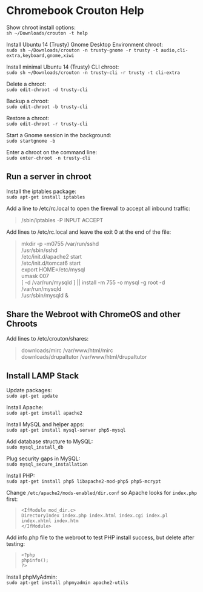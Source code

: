 Chromebook Crouton Help
=======================
Show chroot install options:	
`sh ~/Downloads/crouton -t help`

Install Ubuntu 14 (Trusty) Gnome Desktop Environment chroot:	
`sudo sh ~/Downloads/crouton -n trusty-gnome -r trusty -t audio,cli-extra,keyboard,gnome,xiwi` 

Install minimal Ubuntu 14 (Trusty) CLI chroot:	
`sudo sh ~/Downloads/crouton -n trusty-cli -r trusty -t cli-extra`

Delete a chroot: 	
`sudo edit-chroot -d trusty-cli`

Backup a chroot:	
`sudo edit-chroot -b trusty-cli` 

Restore a chroot:	
`sudo edit-chroot -r trusty-cli`

Start a Gnome session in the background:	
`sudo startgnome -b`

Enter a chroot on the command line:  
`sudo enter-chroot -n trusty-cli`

Run a server in chroot
---
Install the iptables package:  
`sudo apt-get install iptables`

Add a line to /etc/rc.local to open the firewall to accept all inbound traffic:  
> /sbin/iptables -P INPUT ACCEPT

Add lines to /etc/rc.local and leave the exit 0 at the end of the file:  
> mkdir -p -m0755 /var/run/sshd  
> /usr/sbin/sshd  
> /etc/init.d/apache2 start  
> /etc/init.d/tomcat6 start  
> export HOME=/etc/mysql  
> umask 007  
> [ -d /var/run/mysqld ] || install -m 755 -o mysql -g root -d /var/run/mysqld  
> /usr/sbin/mysqld &  
  
Share the Webroot with ChromeOS and other Chroots  
---  
Add lines to /etc/crouton/shares:  
> downloads/mirc /var/www/html/mirc  
> downloads/drupaltutor /var/www/html/drupaltutor  

Install LAMP Stack
---
Update packages:  
`sudo apt-get update`

Install Apache:  
`sudo apt-get install apache2`

Install MySQL and helper apps:  
`sudo apt-get install mysql-server php5-mysql`

Add database structure to MySQL:  
`sudo mysql_install_db`

Plug security gaps in MySQL:  
`sudo mysql_secure_installation`

Install PHP:  
`sudo apt-get install php5 libapache2-mod-php5 php5-mcrypt`

Change `/etc/apache2/mods-enabled/dir.conf` so Apache looks for `index.php` first:  
> `<IfModule mod_dir.c>`  
>   `DirectoryIndex index.php index.html index.cgi index.pl index.xhtml index.htm`  
> `</IfModule>`  

Add info.php file to the webroot to test PHP install success, but delete after testing:  
> `<?php`    
>   `phpinfo();`  
> `?>`  

Install phpMyAdmin:  
`sudo apt-get install phpmyadmin apache2-utils`
